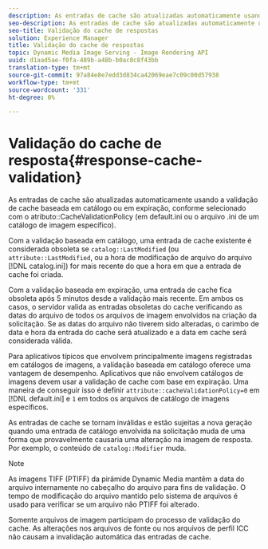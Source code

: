 ```yaml
---
description: As entradas de cache são atualizadas automaticamente usando a validação de cache baseada em catálogo ou em expiração, conforme selecionado com o atributo CacheValidationPolicy (em default.ini ou o arquivo .ini de um catálogo de imagem específico).
seo-description: As entradas de cache são atualizadas automaticamente usando a validação de cache baseada em catálogo ou em expiração, conforme selecionado com o atributo CacheValidationPolicy (em default.ini ou o arquivo .ini de um catálogo de imagem específico).
seo-title: Validação do cache de respostas
solution: Experience Manager
title: Validação do cache de respostas
topic: Dynamic Media Image Serving - Image Rendering API
uuid: d1aad5ae-f0fa-489b-a48b-b0ac8c8f43bb
translation-type: tm+mt
source-git-commit: 97a84e8e7edd3d834ca42069eae7c09c00d57938
workflow-type: tm+mt
source-wordcount: '331'
ht-degree: 0%

---
```



# Validação do cache de resposta{#response-cache-validation}

As entradas de cache são atualizadas automaticamente usando a validação de cache baseada em catálogo ou em expiração, conforme selecionado com o atributo::CacheValidationPolicy (em default.ini ou o arquivo .ini de um catálogo de imagem específico).

Com a validação baseada em catálogo, uma entrada de cache existente é considerada obsoleta se `catalog::LastModified` (ou `attribute::LastModified`, ou a hora de modificação de arquivo do arquivo [!DNL catalog.ini]) for mais recente do que a hora em que a entrada de cache foi criada.

Com a validação baseada em expiração, uma entrada de cache fica obsoleta após 5 minutos desde a validação mais recente. Em ambos os casos, o servidor valida as entradas obsoletas do cache verificando as datas do arquivo de todos os arquivos de imagem envolvidos na criação da solicitação. Se as datas do arquivo não tiverem sido alteradas, o carimbo de data e hora da entrada do cache será atualizado e a data em cache será considerada válida.

Para aplicativos típicos que envolvem principalmente imagens registradas em catálogos de imagens, a validação baseada em catálogo oferece uma vantagem de desempenho. Aplicativos que não envolvem catálogos de imagens devem usar a validação de cache com base em expiração. Uma maneira de conseguir isso é definir `attribute::cacheValidationPolicy=0` em [!DNL default.ini] e `1` em todos os arquivos de catálogo de imagens específicos.

As entradas de cache se tornam inválidas e estão sujeitas a nova geração quando uma entrada de catálogo envolvida na solicitação muda de uma forma que provavelmente causaria uma alteração na imagem de resposta. Por exemplo, o conteúdo de `catalog::Modifier` muda.

>[!NOTE]
>
>As imagens TIFF (PTIFF) da pirâmide Dynamic Media mantêm a data do arquivo internamente no cabeçalho do arquivo para fins de validação. O tempo de modificação do arquivo mantido pelo sistema de arquivos é usado para verificar se um arquivo não PTIFF foi alterado.

Somente arquivos de imagem participam do processo de validação do cache. As alterações nos arquivos de fonte ou nos arquivos de perfil ICC não causam a invalidação automática das entradas de cache.
